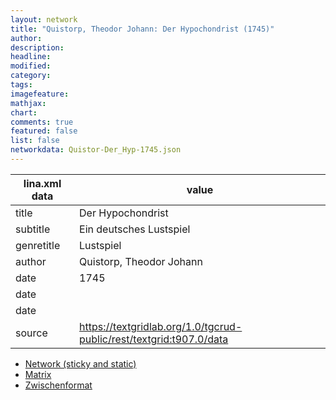 ```yaml
---
layout: network
title: "Quistorp, Theodor Johann: Der Hypochondrist (1745)"
author:
description:
headline:
modified:
category:
tags:
imagefeature: 
mathjax: 
chart: 
comments: true
featured: false
list: false
networkdata: Quistor-Der_Hyp-1745.json
---
```

lina.xml data  | value
------------- | -------------
title|Der Hypochondrist
subtitle|Ein deutsches Lustspiel
genretitle|Lustspiel
author|Quistorp, Theodor Johann
date|1745
date|
date|
source|https://textgridlab.org/1.0/tgcrud-public/rest/textgrid:t907.0/data


* [Network (sticky and static)](/network0008)
* [Matrix](/matrix0008)
* [Zwischenformat](/lina0008 )

